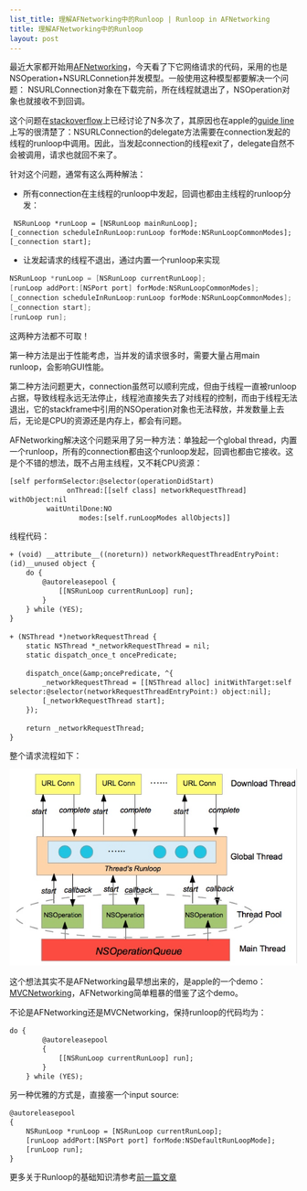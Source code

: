 ```yaml
---
list_title: 理解AFNetworking中的Runloop | Runloop in AFNetworking
title: 理解AFNetworking中的Runloop
layout: post
---
```



<em></em>

最近大家都开始用<a href="https://github.com/AFNetworking/AFNetworking">AFNetworking</a>，今天看了下它网络请求的代码，采用的也是NSOperation+NSURLConnetion并发模型。一般使用这种模型都要解决一个问题：
NSURLConnection对象在下载完前，所在线程就退出了，NSOperation对象也就接收不到回调。

这个问题在<a href="http://stackoverflow.com/questions/9223537/asynchronous-nsurlconnection-with-nsoperation">stackoverflow</a>上已经讨论了N多次了，其原因也在apple的<a href="https://developer.apple.com/library/mac/documentation/Cocoa/Reference/Foundation/Classes/NSURLConnection_Class/Reference/Reference.html#//apple_ref/occ/instm/NSURLConnection/initWithRequest:delegate:startImmediately:">guide line</a>上写的很清楚了：NSURLConnection的delegate方法需要在connection发起的线程的runloop中调用。因此，当发起connection的线程exit了，delegate自然不会被调用，请求也就回不来了。

针对这个问题，通常有这么两种解法：


- 所有connection在主线程的runloop中发起，回调也都由主线程的runloop分发：

```objc
 NSRunLoop *runLoop = [NSRunLoop mainRunLoop];
[_connection scheduleInRunLoop:runLoop forMode:NSRunLoopCommonModes];
[_connection start];
```

- 让发起请求的线程不退出，通过内置一个runloop来实现
 
```c
NSRunLoop *runLoop = [NSRunLoop currentRunLoop];
[runLoop addPort:[NSPort port] forMode:NSRunLoopCommonModes];      
[_connection scheduleInRunLoop:runLoop forMode:NSRunLoopCommonModes];
[_connection start];       
[runLoop run];
```

这两种方法都不可取！

第一种方法是出于性能考虑，当并发的请求很多时，需要大量占用main runloop，会影响GUI性能。

第二种方法问题更大，connection虽然可以顺利完成，但由于线程一直被runloop占据，导致线程永远无法停止，线程池直接失去了对线程的控制，而由于线程无法退出，它的stackframe中引用的NSOperation对象也无法释放，并发数量上去后，无论是CPU的资源还是内存上，都会有问题。

AFNetworking解决这个问题采用了另一种方法：单独起一个global thread，内置一个runloop，所有的connection都由这个runloop发起，回调也都由它接收。这是个不错的想法，既不占用主线程，又不耗CPU资源： 

```objc
[self performSelector:@selector(operationDidStart) 
			  onThread:[[self class] networkRequestThread] 			withObject:nil 
		 waitUntilDone:NO 
		         modes:[self.runLoopModes allObjects]]
```
线程代码：

```objc
+ (void) __attribute__((noreturn)) networkRequestThreadEntryPoint:(id)__unused object {
    do {
        @autoreleasepool {
            [[NSRunLoop currentRunLoop] run];
        }
    } while (YES);
}

+ (NSThread *)networkRequestThread {
    static NSThread *_networkRequestThread = nil;
    static dispatch_once_t oncePredicate;
    
    dispatch_once(&amp;oncePredicate, ^{
        _networkRequestThread = [[NSThread alloc] initWithTarget:self selector:@selector(networkRequestThreadEntryPoint:) object:nil];
        [_networkRequestThread start];
    });
    
    return _networkRequestThread;
}
```

整个请求流程如下：

![Alt text](/assets/images/2012/11/afnetworking.png)

这个想法其实不是AFNetworking最早想出来的，是apple的一个demo：<a href="https://developer.apple.com/LIBRARY/IOS/samplecode/MVCNetworking/Introduction/Intro.html ">MVCNetworking</a>，AFNetworking简单粗暴的借鉴了这个demo。

不论是AFNetworking还是MVCNetworking，保持runloop的代码均为：

```objc 
do {
        @autoreleasepool 
        {
            [[NSRunLoop currentRunLoop] run];
        }
    } while (YES);
``` 

另一种优雅的方式是，直接塞一个input source:
 
```objc
@autoreleasepool
{        
	NSRunLoop *runLoop = [NSRunLoop currentRunLoop];
	[runLoop addPort:[NSPort port] forMode:NSDefaultRunLoopMode];
	[runLoop run];
}
```

更多关于Runloop的基础知识清参考[前一篇文章](http://vizlabxt.github.io/blog/2012/11/17/Understanding-Runloop/)